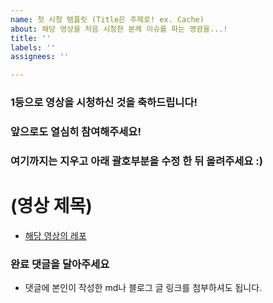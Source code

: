 ```yaml
---
name: 첫 시청 탬플릿 (Title은 주제로! ex. Cache)
about: 해당 영상을 처음 시청한 분께 이슈를 파는 영광을...!
title: ''
labels: ''
assignees: ''

---
```


### 1등으로 영상을 시청하신 것을 축하드립니다!
### 앞으로도 열심히 참여해주세요!
### 여기까지는 지우고 아래 괄호부분을 수정 한 뒤 올려주세요 :)
# (영상 제목)
- [해당 영상의 레포](레포링크)

### 완료 댓글을 달아주세요
- 댓글에 본인이 작성한 md나 블로그 글 링크를 첨부하셔도 됩니다.
